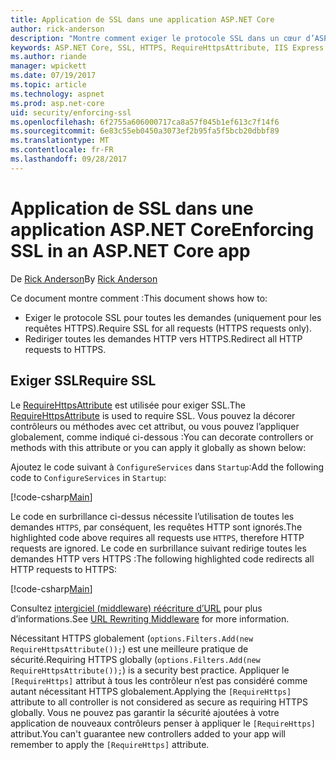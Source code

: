 ```yaml
---
title: Application de SSL dans une application ASP.NET Core
author: rick-anderson
description: "Montre comment exiger le protocole SSL dans un cœur d’ASP.NET web app"
keywords: ASP.NET Core, SSL, HTTPS, RequireHttpsAttribute, IIS Express
ms.author: riande
manager: wpickett
ms.date: 07/19/2017
ms.topic: article
ms.technology: aspnet
ms.prod: asp.net-core
uid: security/enforcing-ssl
ms.openlocfilehash: 6f2755a606000717ca8a57f045b1ef613c7f14f6
ms.sourcegitcommit: 6e83c55eb0450a3073ef2b95fa5f5bcb20dbbf89
ms.translationtype: MT
ms.contentlocale: fr-FR
ms.lasthandoff: 09/28/2017
---
```

# <a name="enforcing-ssl-in-an-aspnet-core-app"></a><span data-ttu-id="fc9c2-104">Application de SSL dans une application ASP.NET Core</span><span class="sxs-lookup"><span data-stu-id="fc9c2-104">Enforcing SSL in an ASP.NET Core app</span></span>

<span data-ttu-id="fc9c2-105">De [Rick Anderson](https://twitter.com/RickAndMSFT)</span><span class="sxs-lookup"><span data-stu-id="fc9c2-105">By [Rick Anderson](https://twitter.com/RickAndMSFT)</span></span>

<span data-ttu-id="fc9c2-106">Ce document montre comment :</span><span class="sxs-lookup"><span data-stu-id="fc9c2-106">This document shows how to:</span></span>

- <span data-ttu-id="fc9c2-107">Exiger le protocole SSL pour toutes les demandes (uniquement pour les requêtes HTTPS).</span><span class="sxs-lookup"><span data-stu-id="fc9c2-107">Require SSL for all requests (HTTPS requests only).</span></span>
- <span data-ttu-id="fc9c2-108">Rediriger toutes les demandes HTTP vers HTTPS.</span><span class="sxs-lookup"><span data-stu-id="fc9c2-108">Redirect all HTTP requests to HTTPS.</span></span>

## <a name="require-ssl"></a><span data-ttu-id="fc9c2-109">Exiger SSL</span><span class="sxs-lookup"><span data-stu-id="fc9c2-109">Require SSL</span></span>

<span data-ttu-id="fc9c2-110">Le [RequireHttpsAttribute](https://docs.microsoft.com/aspnet/core/api/microsoft.aspnetcore.mvc.requirehttpsattribute) est utilisée pour exiger SSL.</span><span class="sxs-lookup"><span data-stu-id="fc9c2-110">The [RequireHttpsAttribute](https://docs.microsoft.com/aspnet/core/api/microsoft.aspnetcore.mvc.requirehttpsattribute) is used to require SSL.</span></span> <span data-ttu-id="fc9c2-111">Vous pouvez la décorer contrôleurs ou méthodes avec cet attribut, ou vous pouvez l’appliquer globalement, comme indiqué ci-dessous :</span><span class="sxs-lookup"><span data-stu-id="fc9c2-111">You can decorate controllers or methods with this attribute or you can apply it globally as shown below:</span></span>

<span data-ttu-id="fc9c2-112">Ajoutez le code suivant à `ConfigureServices` dans `Startup`:</span><span class="sxs-lookup"><span data-stu-id="fc9c2-112">Add the following code to `ConfigureServices` in `Startup`:</span></span>

[!code-csharp[Main](authentication/accconfirm/sample/WebApp1/Startup.cs?name=snippet2&highlight=4-)]

<span data-ttu-id="fc9c2-113">Le code en surbrillance ci-dessus nécessite l’utilisation de toutes les demandes `HTTPS`, par conséquent, les requêtes HTTP sont ignorés.</span><span class="sxs-lookup"><span data-stu-id="fc9c2-113">The highlighted code above requires all requests use `HTTPS`, therefore HTTP requests are ignored.</span></span> <span data-ttu-id="fc9c2-114">Le code en surbrillance suivant redirige toutes les demandes HTTP vers HTTPS :</span><span class="sxs-lookup"><span data-stu-id="fc9c2-114">The following highlighted code redirects all HTTP requests to HTTPS:</span></span>

[!code-csharp[Main](authentication/accconfirm/sample/WebApp1/Startup.cs?name=snippet_AddRedirectToHttps&highlight=7-)]

<span data-ttu-id="fc9c2-115">Consultez [intergiciel (middleware) réécriture d’URL](xref:fundamentals/url-rewriting) pour plus d’informations.</span><span class="sxs-lookup"><span data-stu-id="fc9c2-115">See [URL Rewriting Middleware](xref:fundamentals/url-rewriting) for more information.</span></span>

<span data-ttu-id="fc9c2-116">Nécessitant HTTPS globalement (`options.Filters.Add(new RequireHttpsAttribute());`) est une meilleure pratique de sécurité.</span><span class="sxs-lookup"><span data-stu-id="fc9c2-116">Requiring HTTPS globally (`options.Filters.Add(new RequireHttpsAttribute());`) is a security best practice.</span></span> <span data-ttu-id="fc9c2-117">Appliquer le `[RequireHttps]` attribut à tous les contrôleur n’est pas considéré comme autant nécessitant HTTPS globalement.</span><span class="sxs-lookup"><span data-stu-id="fc9c2-117">Applying the `[RequireHttps]` attribute to all controller is not considered as secure as requiring HTTPS globally.</span></span> <span data-ttu-id="fc9c2-118">Vous ne pouvez pas garantir la sécurité ajoutées à votre application de nouveaux contrôleurs penser à appliquer le `[RequireHttps]` attribut.</span><span class="sxs-lookup"><span data-stu-id="fc9c2-118">You can't guarantee new controllers added to your app will remember to apply the `[RequireHttps]` attribute.</span></span>

